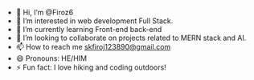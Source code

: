 - 👋 Hi, I’m @Firoz6
- 👀 I’m interested in web development Full Stack.
- 🌱 I’m currently learning Front-end back-end
- 💞️ I’m looking to collaborate on projects related to MERN stack and AI.
- 📫 How to reach me skfiroj123890@gmail.com
- 😄 Pronouns: HE/HIM
- ⚡ Fun fact: I love hiking and coding outdoors!

<!---
Firoz6/Firoz6 is a ✨ special ✨ repository because its `README.md` (this file) appears on your GitHub profile.
You can click the Preview link to take a look at your changes.
--->
